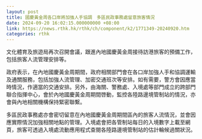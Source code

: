 ```yaml
---
layout: post
title: 國慶黃金周各口岸將加強人手協調　多區民政事務處留意旅客情況
date: 2024-09-20 16:02:15.000000000 +08:00
link: https://news.rthk.hk/rthk/ch/component/k2/1771349-20240920.htm
categories: rthk
---
```


文化體育及旅遊局再次召開會議，跟進內地國慶黃金周接待訪港旅客的預備工作，包括旅客人流管理安排等。

政府表示，在內地國慶黃金周期間，政府相關部門會在各口岸加強人手和協調運輸及通關服務，包括加強人流管理、加密交通班次等安排。如有需要，警方會因應當時情況，作適當的交通安排。另外，由海關、警務處、入境處等部門成立的跨部門聯合指揮中心，會於內地國慶黃金周期間啓動，監控各陸路邊境管制站的情況，亦會與內地相關機構保持緊密聯繫。
 
多區民政事務處亦會密切留意在內地國慶黃金周期間區內的旅客人流情況，並會因應實際情況加強相關地點的管理。入境處會把各管制站每日的入境數字上載至網頁，旅客可透過入境處流動應用程式查閱各陸路邊境管制站的估計輪候過關狀況。
